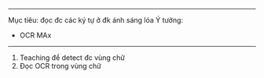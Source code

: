 ***
Mục tiêu: đọc đc các ký tự ở đk ánh sáng lóa
Ý tưởng:
+ OCR MAx
***


1. Teaching để detect đc vùng chữ
2. Đọc OCR trong vùng chữ

